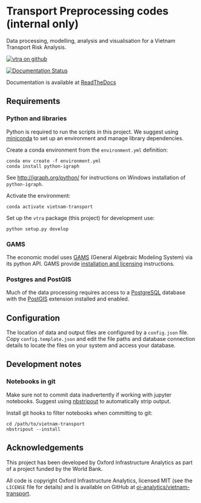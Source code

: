 # Transport Preprocessing codes (internal only)

Data processing, modelling, analysis and visualisation for a Vietnam Transport Risk Analysis.

[![vtra on github](https://img.shields.io/badge/github-oi--analytics%2Fvietnam--transport-brightgreen.svg)](https://github.com/oi-analytics/vietnam-transport/)

[![Documentation Status](https://readthedocs.org/projects/vietnam-transport-risk-analysis/badge/?version=latest)](https://vietnam-transport-risk-analysis.readthedocs.io/en/latest/?badge=latest)


Documentation is available at
[ReadTheDocs](https://vietnam-transport-risk-analysis.readthedocs.io)


## Requirements

### Python and libraries

Python is required to run the scripts in this project. We suggest using
[miniconda](https://conda.io/miniconda.html) to set up an environment and manage library
dependencies.

Create a conda environment from the `environment.yml` definition:

    conda env create -f environment.yml
    conda install python-igraph

See http://igraph.org/python/ for instructions on Windows installation of `python-igraph`.

Activate the environment:

    conda activate vietnam-transport

Set up the `vtra` package (this project) for development use:

    python setup.py develop


### GAMS

The economic model uses [GAMS](https://www.gams.com/) (General Algebraic Modeling System) via
its python API. GAMS provide [installation and
licensing](https://www.gams.com/latest/docs/UG_MAIN.htm) instructions.


### Postgres and PostGIS

Much of the data processing requires access to a [PostgreSQL](https://www.postgresql.org/)
database with the [PostGIS](http://postgis.net/) extension installed and enabled.


## Configuration

The location of data and output files are configured by a `config.json` file.  Copy
`config.template.json` and edit the file paths and database connection details to locate
the files on your system and access your database.


## Development notes

### Notebooks in git

Make sure not to commit data inadvertently if working with jupyter notebooks. Suggest using
[nbstripout](https://github.com/kynan/nbstripout) to automatically strip output.

Install git hooks to filter notebooks when committing to git:

    cd /path/to/vietnam-transport
    nbstripout --install


## Acknowledgements

This project has been developed by Oxford Infrastructure Analytics as part of a project funded
by the World Bank.

All code is copyright Oxford Infrastructure Analytics, licensed MIT (see the `LICENSE` file for
details) and is available on GitHub at
[oi-analytics/vietnam-transport](https://github.com/oi-analytics/vietnam-transport).
